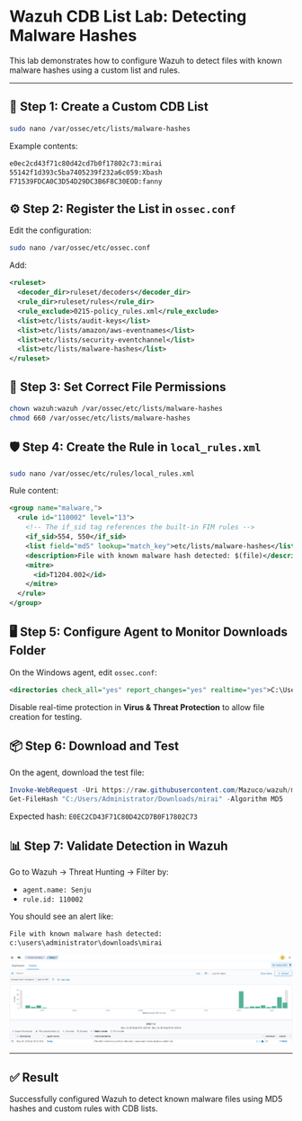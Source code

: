 
# Wazuh CDB List Lab: Detecting Malware Hashes

This lab demonstrates how to configure Wazuh to detect files with known malware hashes using a custom list and rules.

---

## 📁 Step 1: Create a Custom CDB List

```bash
sudo nano /var/ossec/etc/lists/malware-hashes
```

Example contents:

```
e0ec2cd43f71c80d42cd7b0f17802c73:mirai
55142f1d393c5ba7405239f232a6c059:Xbash
F71539FDCA0C3D54D29DC3B6F8C30EOD:fanny
```

## ⚙️ Step 2: Register the List in `ossec.conf`

Edit the configuration:

```bash
sudo nano /var/ossec/etc/ossec.conf
```

Add:

```xml
<ruleset>
  <decoder_dir>ruleset/decoders</decoder_dir>
  <rule_dir>ruleset/rules</rule_dir>
  <rule_exclude>0215-policy_rules.xml</rule_exclude>
  <list>etc/lists/audit-keys</list>
  <list>etc/lists/amazon/aws-eventnames</list>
  <list>etc/lists/security-eventchannel</list>
  <list>etc/lists/malware-hashes</list>
</ruleset>
```

## 🔐 Step 3: Set Correct File Permissions

```bash
chown wazuh:wazuh /var/ossec/etc/lists/malware-hashes
chmod 660 /var/ossec/etc/lists/malware-hashes
```

## 🛡️ Step 4: Create the Rule in `local_rules.xml`

```bash
sudo nano /var/ossec/etc/rules/local_rules.xml
```

Rule content:

```xml
<group name="malware,">
  <rule id="110002" level="13">
    <!-- The if_sid tag references the built-in FIM rules -->
    <if_sid>554, 550</if_sid>
    <list field="md5" lookup="match_key">etc/lists/malware-hashes</list>
    <description>File with known malware hash detected: $(file)</description>
    <mitre>
      <id>T1204.002</id>
    </mitre>
  </rule>
</group>
```

## 🖥️ Step 5: Configure Agent to Monitor Downloads Folder

On the Windows agent, edit `ossec.conf`:

```xml
<directories check_all="yes" report_changes="yes" realtime="yes">C:\Users\administrator\Downloads</directories>
```

Disable real-time protection in **Virus & Threat Protection** to allow file creation for testing.

## 📦 Step 6: Download and Test

On the agent, download the test file:

```powershell
Invoke-WebRequest -Uri https://raw.githubusercontent.com/Mazuco/wazuh/main/mirai -OutFile C:/Users/Administrator/Downloads/mirai
Get-FileHash "C:/Users/Administrator/Downloads/mirai" -Algorithm MD5
```

Expected hash: `E0EC2CD43F71C80D42CD7B0F17802C73`

## 📊 Step 7: Validate Detection in Wazuh

Go to Wazuh → Threat Hunting → Filter by:
- `agent.name: Senju`
- `rule.id: 110002`

You should see an alert like:

```
File with known malware hash detected: c:\users\administrator\downloads\mirai
```

![CDB-Capture](Screenshots/wazuh-01-cdb.png)

---

## ✅ Result

Successfully configured Wazuh to detect known malware files using MD5 hashes and custom rules with CDB lists.
